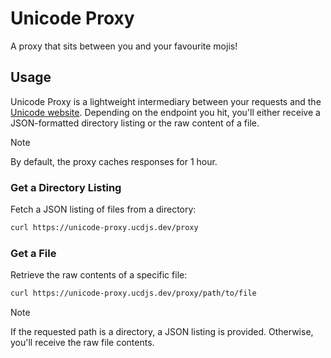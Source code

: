 # Unicode Proxy

A proxy that sits between you and your favourite mojis!

## Usage

Unicode Proxy is a lightweight intermediary between your requests and the [Unicode website](https://unicode.org). Depending on the endpoint you hit, you'll either receive a JSON-formatted directory listing or the raw content of a file.

> [!NOTE]
> By default, the proxy caches responses for 1 hour.

### Get a Directory Listing

Fetch a JSON listing of files from a directory:

```bash
curl https://unicode-proxy.ucdjs.dev/proxy
```

### Get a File

Retrieve the raw contents of a specific file:

```bash
curl https://unicode-proxy.ucdjs.dev/proxy/path/to/file
```

> [!NOTE]
> If the requested path is a directory, a JSON listing is provided. Otherwise, you'll receive the raw file contents.
